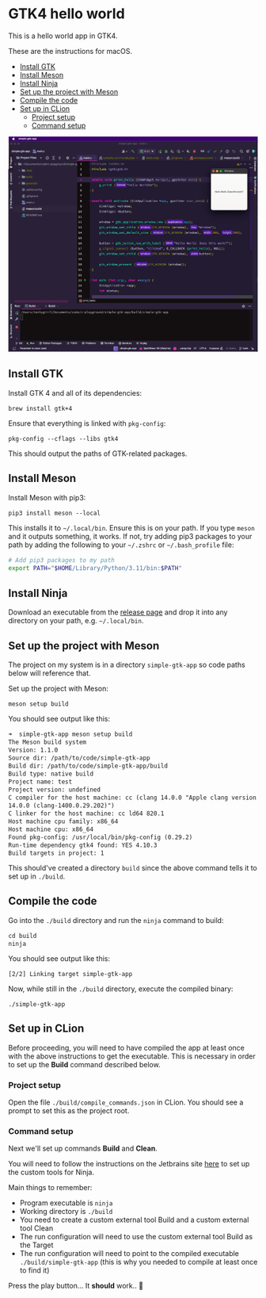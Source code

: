 # GTK4 hello world

This is a hello world app in GTK4.

These are the instructions for macOS.

- [Install GTK](#install-gtk)
- [Install Meson](#install-meson)
- [Install Ninja](#install-ninja)
- [Set up the project with Meson](#set-up-the-project-with-meson)
- [Compile the code](#compile-the-code)
- [Set up in CLion](#set-up-in-clion)
  - [Project setup](#project-setup)
  - [Command setup](#command-setup)

![](screenshot-gtk-hello-world.png)

## Install GTK

Install GTK 4 and all of its dependencies:

    brew install gtk+4

Ensure that everything is linked with `pkg-config`:

    pkg-config --cflags --libs gtk4

This should output the paths of GTK-related packages.


## Install Meson

Install Meson with pip3:

    pip3 install meson --local

This installs it to `~/.local/bin`. Ensure this is on your path. If you type `meson` and it outputs something, it works. If not, try adding pip3 packages to your path by adding the following to your `~/.zshrc` or `~/.bash_profile` file:

```sh
# Add pip3 packages to my path
export PATH="$HOME/Library/Python/3.11/bin:$PATH"
```

## Install Ninja

Download an executable from the [release page](https://github.com/ninja-build/ninja/releases) and drop it into any directory on your path, e.g. `~/.local/bin`.


## Set up the project with Meson

The project on my system is in a directory `simple-gtk-app` so code paths below will reference that.

Set up the project with Meson:

    meson setup build

You should see output like this:

```text
➜  simple-gtk-app meson setup build
The Meson build system
Version: 1.1.0
Source dir: /path/to/code/simple-gtk-app
Build dir: /path/to/code/simple-gtk-app/build
Build type: native build
Project name: test
Project version: undefined
C compiler for the host machine: cc (clang 14.0.0 "Apple clang version 14.0.0 (clang-1400.0.29.202)")
C linker for the host machine: cc ld64 820.1
Host machine cpu family: x86_64
Host machine cpu: x86_64
Found pkg-config: /usr/local/bin/pkg-config (0.29.2)
Run-time dependency gtk4 found: YES 4.10.3
Build targets in project: 1
```

This should've created a directory `build` since the above command tells it to set up in `./build`.


## Compile the code

Go into the `./build` directory and run the `ninja` command to build:

    cd build
    ninja

You should see output like this:

```text
[2/2] Linking target simple-gtk-app
```

Now, while still in the `./build` directory, execute the compiled binary:

    ./simple-gtk-app


## Set up in CLion

Before proceeding, you will need to have compiled the app at least once with the above instructions to get the executable. This is necessary in order to set up the **Build** command described below.


### Project setup

Open the file `./build/compile_commands.json` in CLion. You should see a prompt to set this as the project root.


### Command setup

Next we'll set up commands **Build** and **Clean**.

You will need to follow the instructions on the Jetbrains site [here](https://blog.jetbrains.com/clion/2021/01/working-with-meson-in-clion-using-compilation-db/) to set up the custom tools for Ninja.

Main things to remember:

- Program executable is `ninja`
- Working directory is `./build`
- You need to create a custom external tool Build and a custom external tool Clean
- The run configuration will need to use the custom external tool Build as the Target
- The run configuration will need to point to the compiled executable `./build/simple-gtk-app` (this is why you needed to compile at least once to find it)

Press the play button... It **should** work.. 🤞
